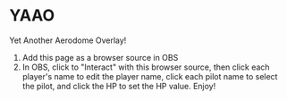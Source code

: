 # YAAO
Yet Another Aerodome Overlay!

1. Add this page as a browser source in OBS
2. In OBS, click to "Interact" with this browser source, then click each player's name to edit the player name, click each pilot name to select the pilot, and click the HP to set the HP value. Enjoy!
